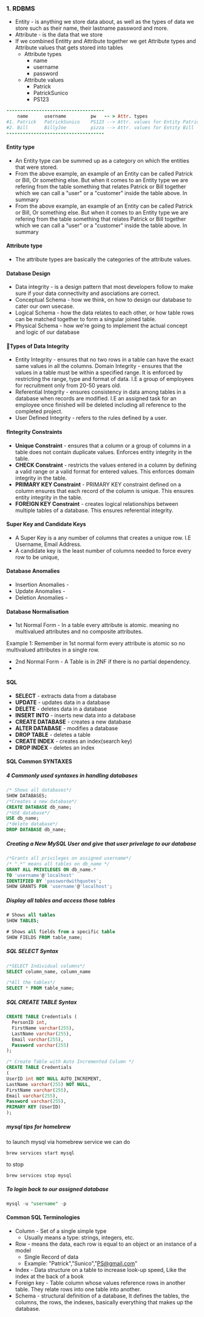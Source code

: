 

### 1. RDBMS

* Entity - is anything we store data about, as well as the types of data we store such as their name, their lastname password and more.
* Attribute - is the data that we store
* If we combined Entitty and Attribute together we get Attribute types and Attribute values that gets stored into tables
  * Attribute types 
    * name
    * username
    * password 
  * Attribute values
    * Patrick
    * PatrickSunico
    * PS123

```ruby
------------------------------------
    name      username         pw   -- > Attr. types
#1. Patrick   PatrickSunico    PS123 --> Attr. values for Entity Patrick
#2. Bill      BillyJoe         pizza --> Attr. values for Entity Bill
------------------------------------
```

#### Entity type

*  An Entity type can be summed up as a category on which the entities that were stored.
*  From the above example, an example of an Entity can be called Patrick or Bill, Or something else. But when it comes to an Entity type we are refering from the table something that relates Patrick or Bill together which we can call a "user" or a "customer" inside the table above. In summary
*  From the above example, an example of an Entity can be called Patrick or Bill, Or something else. But when it comes to an Entity type we are refering from the table something that relates Patrick or Bill together which we can call a "user" or a "customer" inside the table above. In summary
#### Attribute type

* The attribute types are basically the categories of the attribute values.

#### Database Design

* Data integrity - is a design pattern that most developers follow to make sure if your data connectivity and asociations are correct.
* Conceptual Schema - how we think, on how to design our database to cater our own usecase.
* Logical Schema - how the data relates to each other, or how table rows can be matched together to form a singular joined table. 
* Physical Schema - how we're going to implement the actual concept and logic of our database

#### Types of Data Integrity

* Entity Integrity - ensures that no two rows in a table can have the exact same values in all the columns.
  Domain Integrity - ensures that the values in a table must be within a specified range. It is enforced by restricting the range, type and format of data. I.E a group of employees for recruitment only from 20-50 years old.
* Referential Integrity - ensures consistency in data among tables in a database when records are modified. I.E an assigned task for an employee once finished will be deleted including all reference to the completed project.
* User Defined Integrity - refers to the rules defined by a user.



#### fIntegrity Constraints

* **Unique Constraint** -  ensures that a column or a group of columns in a table does not contain duplicate values. Enforces entity integrity in the table.
* **CHECK Constraint** - restricts the values entered in a column by defining a valid range or a valid format for entered values. This enforces domain integrity in the table.
* **PRIMARY KEY Constraint** - PRIMARY KEY constraint defined on a column ensures that each record of the column is unique. This ensures entity integrity in the table.
* **FOREIGN KEY Constraint** - creates logical relationships between multiple tables of a database. This ensures referential integrity. 


#### Super Key and Candidate Keys

* A Super Key is a any number of columns that creates a unique row. I.E Username, Email Address.
* A candidate key is the least number of columns needed to force every row to be unique,

#### Database Anomalies 

* Insertion Anomalies -
* Update Anomalies - 
* Deletion Anomalies - 

#### Database Normalisation 

* 1st Normal Form - In a table every attribute is atomic. meaning no multivalued attributes and no composite attributes.

Example 1: Remember in 1st normal form every attribute is atomic so no multivalued attributes in a single row. 

* 2nd Normal Form - A Table is in 2NF if there is no partial dependency. 
* ​






#### SQL

* **SELECT** - extracts data from a database
* **UPDATE** - updates data in a database
* **DELETE** - deletes data in a database
* **INSERT INTO** - inserts new data into a database
* **CREATE DATABASE** - creates a new database
* **ALTER DATABASE** - modifies a database
* **DROP TABLE** - deletes a table 
* **CREATE INDEX** - creates an index(search key)
* **DROP INDEX** - deletes an index



#### SQL Common SYNTAXES

##### 4 Commonly used syntaxes in handling databases

```sql
/* Shows all databases*/
SHOW DATABASES;
/*Creates a new database*/
CREATE DATABASE db_name;
/*USE database*/
USE db_name;
/*delete database*/
DROP DATABASE db_name;
```

##### Creating a New MySQL User and give that user privelage to our database

```sql
/*Grants all privileges on assigned username*/
/* ".*" means all tables on db_name */
GRANT ALL PRIVILEGES ON db_name.*
TO 'username'@'localhost'
IDENTIFIED BY 'passwordwithquotes';
SHOW GRANTS FOR 'username'@'localhost';
```

##### Display all tables and access those tables

```sql
# Shows all tables
SHOW TABLES;

# Shows all fields from a specific table
SHOW FIELDS FROM table_name;
```

##### SQL SELECT Syntax

```sql
/*SELECT Individual columns*/
SELECT column_name, column_name

/*All the tables*/
SELECT * FROM table_name;
```

##### SQL CREATE TABLE Syntax 

```sql
CREATE TABLE Credentials (
  PersonID int, 
  FirstName varchar(255),
  LastName varchar(255),
  Email varchar(255),
  Password varchar(255)
);

/* Create Table with Auto Incremented Column */
CREATE TABLE Credentials
(
UserID int NOT NULL AUTO_INCREMENT,
LastName varchar(255) NOT NULL,
FirstName varchar(255),
Email varchar(255),
Password varchar(255),
PRIMARY KEY (UserID)
);
```



##### mysql tips for homebrew

to launch mysql via homebrew service we can do

```unix
brew services start mysql
```

to stop

```unix
brew services stop mysql
```

##### To login back to our assigned database

```sql
mysql -u "username" -p
```





#### Common SQL Terminologies

- Column - Set of a single simple type
  - Usually means a type: strings, integers, etc.
- Row - means the data, each row is equal to an object or an instance of a model
  - Single Record of data
  - Example: "Patrick","Sunico","PS@gmail.com"
- Index - Data structure on a table to increase look-up speed, Like the index at the back of a book
- Foreign key - Table column whose values reference rows in another table. They relate rows into one table into another.
- Schema - structural definition of a database, It defines the tables, the columns, the rows, the indexes, basically everything that makes up the database.




